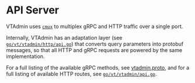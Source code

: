 # API Server

VTAdmin uses [`cmux`](https://github.com/soheilhy/cmux) to multiplex gRPC and
HTTP traffic over a single port.

Internally, VTAdmin has an adaptation layer (see [`go/vt/vtadmin/http/api.go`][http/api.go]) that
converts query parameters into protobuf messages, so that all HTTP and gRPC requests
are powered by the same implementation.

For a full listing of the available gRPC methods, see [vtadmin.proto][vtadmin.proto],
and for a full listing of available HTTP routes, see [`go/vt/vtadmin/api.go`][vtadmin/api.go].

[http/api.go]: https://github.com/vitessio/vitess/blob/a787cd1e80ef2392bfe1050dd0c5ddd4efde066f/go/vt/vtadmin/http/api.go#L64-L84
[vtadmin.proto]: ../../../proto/vtadmin.proto
[vtadmin/api.go]: https://github.com/vitessio/vitess/blob/a787cd1e80ef2392bfe1050dd0c5ddd4efde066f/go/vt/vtadmin/api.go#L153-L191
